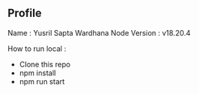 ## Profile

Name : Yusril Sapta Wardhana
Node Version : v18.20.4

How to run local :
* Clone this repo
* npm install
* npm run start